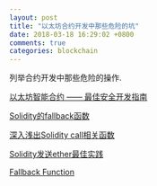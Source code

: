 ```yaml
---
layout: post
title: "以太坊合约开发中那些危险的坑"
date: 2018-03-18 16:29:02 +0800
comments: true
categories: blockchain 
---
```


列举合约开发中那些危险的操作.

<!-- more -->


[以太坊智能合约 —— 最佳安全开发指南](https://github.com/ConsenSys/smart-contract-best-practices/blob/master/README-zh.md)

[Solidity的fallback函数](http://me.tryblockchain.org/blockchain-solidity-fallback.html)

[深入浅出Solidity call相关函数](http://me.tryblockchain.org/Solidity-call-callcode-delegatecall.html)

[Solidity发送ether最佳实践](http://me.tryblockchain.org/blockchain-solidity-send-ether-bestpractice.html)

[Fallback Function](http://solidity.readthedocs.io/en/v0.4.21/contracts.html#fallback-function)
